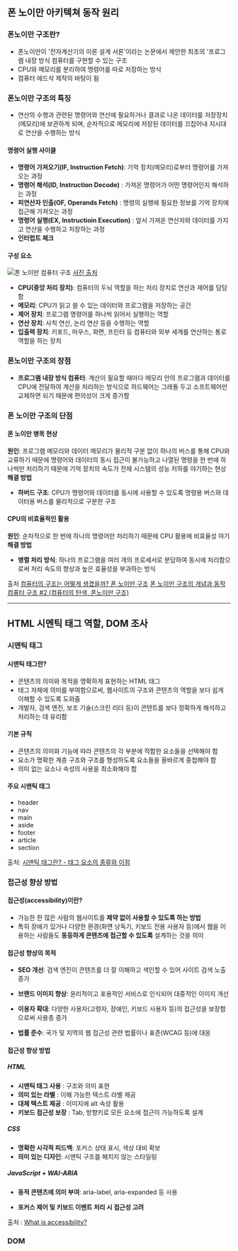 ## 폰 노이만 아키텍쳐 동작 원리

### 폰노이만 구조란?

- 폰노이만이 '전자계산기의 이론 설계 서론'이라는 논문에서 제안한 최초의 '프로그램 내장 방식 컴퓨터를 구현할 수 있는 구조
- CPU와 메모리를 분리하여 명령어를 따로 저장하는 방식
- 컴퓨터 에드삭 제작의 바탕이 됨

### 폰노이만 구조의 특징

- 연산의 수행과 관련된 명령어와 연산에 필요하거나 결과로 나온 데이터를 저장장치(메모리)에 보관하게 되며, 순차적으로 메모리에 저장된 데이터를 끄집어내 지시대로 연산을 수행하는 방식

#### 명령어 실행 사이클

- **명령어 가져오기(IF, Instruction Fetch)**: 기억 장치(메모리)로부터 명령어를 가져오는 과정
- **명령어 해석(ID, Instruction Decode)** : 가져온 명령어가 어떤 명령어인지 해석하는 과정
- **피연산자 인출(OF, Operands Fetch)** : 명령의 실행에 필요한 정보를 기억 장치에 접근해 가져오는 과정
- **명령어 실행(EX, Instructioin Execution)** : 앞서 가져온 연산자와 데이터를 가지고 연산을 수행하고 저장하는 과정
- **인터럽트 체크**

#### 구성 요소

![폰 노이만 컴퓨터 구조](https://img1.daumcdn.net/thumb/R1280x0/?scode=mtistory2&fname=https%3A%2F%2Fblog.kakaocdn.net%2Fdn%2FbupjTX%2FbtrgnsgHKf9%2FAFF5V4IRsX8qE7c4Tzj7J1%2Fimg.png)
[사진 출처](https://adeuran.tistory.com/20, "폰 노이만 컴퓨터 구조")

- **CPU(중앙 처리 장치)**: 컴퓨터의 두뇌 역할을 하는 처리 장치로 연산과 제어를 담담함
- **메모리**: CPU가 읽고 쓸 수 있는 데이터와 프로그램을 저장하는 공간
- **제어 장치**: 프로그램 명령어를 하나씩 읽어서 실행하는 역할
- **연산 장치**: 사칙 연산, 논리 연산 등을 수행하는 역할
- **입출력 장치**: 키포드, 마우스, 화면, 프린터 등 컴퓨터와 외부 세계를 연산하는 통로 역할을 하는 장치

### 폰노이만 구조의 장점

- **프로그램 내장 방식 컴퓨터**: 계산이 필요할 때마다 메모리 안의 프로그램과 데이터를 CPU에 전달하여 계산을 처리하는 방식으로 하드웨어는 그래돌 두고 소프트웨어만 교체하면 되기 때문에 편의성이 크게 증가함

### 폰 노이만 구조의 단점

#### 폰 노이만 병목 현상

**원인**: 프로그램 메모리와 데이터 메모리가 물리적 구분 없이 하나의 버스를 통해 CPU와 교류하기 때문에 명령어와 데이터의 동시 접근이 불가능하고 나열된 명령을 한 번에 하나씩만 처리하기 때문에 기억 장치의 속도가 전체 시스템의 성능 저하를 야기하는 현상
**해결 방법**

- **하버드 구조**: CPU가 명령어와 데이터를 동시에 사용할 수 있도록 명령용 버스와 데이터용 버스를 물리적으로 구분한 구조

#### CPU의 비효율적인 활용

**원인**: 순차적으로 한 번에 하나의 명령어만 처리하기 때문에 CPU 활용에 비효율성 야기
**해결 방법**

- **병렬 처리 방식**: 하나의 프로그램을 여러 개의 프로세서로 분담하여 동시에 처리함으로써 처리 속도의 향상과 높은 효율성을 부과하는 방식

출처
[컴퓨터의 구조는 어떻게 생겼을까? 폰 노이만 구조](https://m.blog.naver.com/with_msip/221981730449)
[폰 노이만 구조의 개념과 동작](https://adeuran.tistory.com/20)
[컴퓨터 구조 #2 (컴퓨터의 탄색, 폰노이만 구조)](https://jiwondev.tistory.com/109)

---

## HTML 시멘틱 태그 역할, DOM 조사

### 시맨틱 태그

#### 시맨틱 태그란?

- 콘텐츠의 의미와 목적을 명확하게 표현하는 HTML 태그
- 태그 자체에 의미를 부여함으로써, 웹사이트의 구조와 콘텐츠의 역할을 보다 쉽게 이해할 수 있도록 도와줌
- 개발자, 검색 엔진, 보조 기술(스크린 리더 등)이 콘텐트를 보다 정확하게 해석하고 처리하는 데 유리함

#### 기본 규칙

- 콘텐츠의 의미와 기능에 따라 콘텐츠의 각 부분에 적합한 요소들을 선택해야 함
- 요소가 명확한 계층 구조와 구조를 형성하도록 요소들을 올바르게 중첩해야 함
- 의미 없는 요소나 속성의 사용을 최소화해야 함

#### 주요 시맨틱 태그

- header
- nav
- main
- aside
- footer
- article
- section

출처: [시맨틱 태그란? - 태그 요소의 종류와 이점](https://seo.tbwakorea.com/blog/what-is-semantic-tag/)

### 접근성 향상 방법

#### 접근성(accessibility)이란?

- 가능한 한 많은 사람의 웹사이트를 **제약 없이 사용할 수 있도록 하는 방법**
- 특히 장애가 있거나 다양한 환경(화면 낭독기, 키보드 전용 사용자 등)에서 웹을 이용하는 사람들도 **동등하게 콘텐츠에 접근할 수 있도록** 설계하는 것을 의미

#### 접근성 향상의 목적

- **SEO 개선**: 검색 엔진이 콘텐츠를 더 잘 이해하고 색인할 수 있어 사이트 검색 노출 증가

- **브랜드 이미지 향상**: 윤리적이고 포용적인 서비스로 인식되어 대중적인 이미지 개선

- **이용자 확대**: 다양한 사용자(고령자, 장애인, 키보드 사용자 등)의 접근성을 보장함으로써 사용층 증가

- **법률 준수**: 국가 및 지역의 웹 접근성 관련 법률이나 표준(WCAG 등)에 대응

#### 접근성 향상 방법

##### HTML

- **시맨틱 태그 사용** : 구조와 의미 표현
- **의미 있는 라벨** : 이해 가능한 텍스트 라벨 제공
- **대체 텍스트 제공** : 이미지에 alt 속성 활용
- **키보드 접근성 보장** : Tab, 방향키로 모든 요소에 접근이 가능하도록 설계

##### CSS

- **명확한 시각적 피드백**: 포커스 상태 표시, 색상 대비 확보
- **의미 있는 디자인**: 시맨틱 구조를 해치지 않는 스타일링

##### JavaScript + WAI-ARIA

- **동적 콘텐츠에 의미 부여**: aria-label, aria-expanded 등 사용

- **포커스 제어 및 키보드 이벤트 처리 시 접근성 고려**

출처 : [What is accessibility?](https://developer.mozilla.org/ko/docs/Learn_web_development/Core/Accessibility/What_is_accessibility)

### DOM
